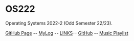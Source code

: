# OS222
Operating Systems 2022-2 (Odd Semester 22/23).

[GitHub Page](https://fideraphael.github.io/os222/) --
[MyLog](TXT/mylog.txt) --
[LINKS](LINKS.md/)--
[GitHub](https://github.com/fideraphael/os222) --
[Music Playlist](https://www.youtube.com/playlist?list=PLWiX7rkrr63WR7g0Zk96RMffSkcrZO2yl)
